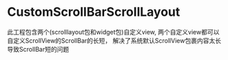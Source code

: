 # CustomScrollBarScrollLayout
此工程包含两个(scrolllayout包和widget包)自定义view, 两个自定义view都可以自定义ScrollView的ScrollBar的长短， 解决了系统默认ScrollView包裹内容太长导致ScrollBar短的问题
